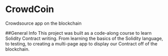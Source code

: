 # CrowdCoin
Crowdsource app on the blockchain

##General Info
This project was built as a code-along course to learn Solidity Contract writing. From learning the basics of the Solidity language, 
to testing, to creating a multi-page app to display our Contract off of the blockchain.

